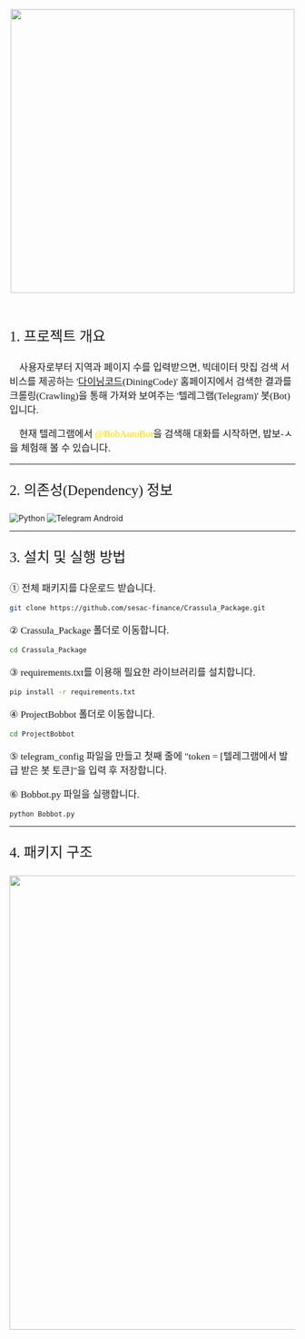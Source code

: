 <p align = "center"><img src = "/Thumbnail/Logo.png" width = "500"></p>
<p>&nbsp;</p>
<p style="font-family: 을유1945; font-size: 25px;">1. 프로젝트 개요</p>
<p  style="font-family: 을유1945; font-size: 17px;">&nbsp;&nbsp;&nbsp;&nbsp;사용자로부터 지역과 페이지 수를 입력받으면, 빅데이터 맛집 검색 서비스를 제공하는 '<a href = "https://www.diningcode.com/">다이닝코드</a>(DiningCode)' 홈페이지에서 검색한 결과를 크롤링(Crawling)을 통해 가져와 보여주는 '텔레그램(Telegram)' 봇(Bot)입니다.</p>
<p  style="font-family: 을유1945; font-size: 17px;">&nbsp;&nbsp;&nbsp;&nbsp;현재 텔레그램에서 <span style="color: #FFD700">@BobAutoBot</span>을 검색해 대화를 시작하면, 밥보-ㅅ을 체험해 볼 수 있습니다.</p>

---

<p style="font-family: 을유1945; font-size: 25px;">2. 의존성(Dependency) 정보</p>

![Python](https://img.shields.io/badge/Python-3.9.13-brightgreen)
![Telegram Android](https://img.shields.io/badge/Telegram_Android-Install-green)

---

<p style="font-family: 을유1945; font-size: 25px;">3. 설치 및 실행 방법</p>
<p  style="font-family: 을유1945; font-size: 17px;">① 전체 패키지를 다운로드 받습니다.</p>

```bash
git clone https://github.com/sesac-finance/Crassula_Package.git
```

<p  style="font-family: 을유1945; font-size: 17px;">② Crassula_Package 폴더로 이동합니다.</p>

```bash
cd Crassula_Package
```

<p  style="font-family: 을유1945; font-size: 17px;">③ requirements.txt를 이용해 필요한 라이브러리를 설치합니다.</p>


```bash
pip install -r requirements.txt
```

<p  style="font-family: 을유1945; font-size: 17px;">④ ProjectBobbot 폴더로 이동합니다.</p>


```bash
cd ProjectBobbot
```

<p  style="font-family: 을유1945; font-size: 17px;">⑤ telegram_config 파일을 만들고 첫째 줄에 "token = [텔레그램에서 발급 받은 봇 토큰]"을 입력 후 저장합니다.</p>
<p  style="font-family: 을유1945; font-size: 17px;">⑥ Bobbot.py 파일을 실행합니다.</p>


```bash
python Bobbot.py
```

---

<p style="font-family: 을유1945; font-size: 25px;">4. 패키지 구조</p>
<p><img src = "/Thumbnail/FileTree.png" width = "800"></p>
